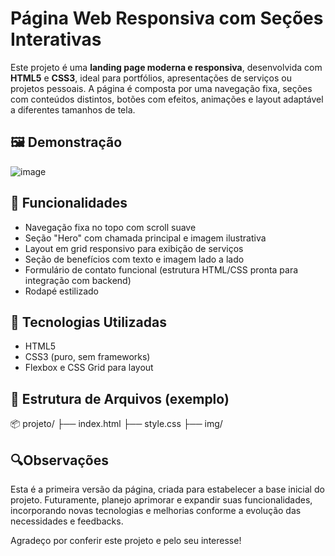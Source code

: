 # Página Web Responsiva com Seções Interativas

Este projeto é uma **landing page moderna e responsiva**, desenvolvida com **HTML5** e **CSS3**, ideal para portfólios, apresentações de serviços ou projetos pessoais. A página é composta por uma navegação fixa, seções com conteúdos distintos, botões com efeitos, animações e layout adaptável a diferentes tamanhos de tela.

## 🖼️ Demonstração
![image](https://github.com/user-attachments/assets/6e8c8bf5-b192-4f64-8e71-1782e68e0f5a)


## 🚀 Funcionalidades

- Navegação fixa no topo com scroll suave
- Seção "Hero" com chamada principal e imagem ilustrativa
- Layout em grid responsivo para exibição de serviços
- Seção de benefícios com texto e imagem lado a lado
- Formulário de contato funcional (estrutura HTML/CSS pronta para integração com backend)
- Rodapé estilizado


## 🧩 Tecnologias Utilizadas

- HTML5
- CSS3 (puro, sem frameworks)
- Flexbox e CSS Grid para layout

## 📁 Estrutura de Arquivos (exemplo)
📦 projeto/
├── index.html
├── style.css
├── img/


## 🔍Observações
Esta é a primeira versão da página, criada para estabelecer a base inicial do projeto. Futuramente, planejo aprimorar e expandir suas funcionalidades, incorporando novas tecnologias e melhorias conforme a evolução das necessidades e feedbacks.

Agradeço por conferir este projeto e pelo seu interesse!
